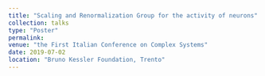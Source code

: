 ```yaml
---
title: "Scaling and Renormalization Group for the activity of neurons"
collection: talks
type: "Poster"
permalink:
venue: "the First Italian Conference on Complex Systems"
date: 2019-07-02
location: "Bruno Kessler Foundation, Trento"
---
```

